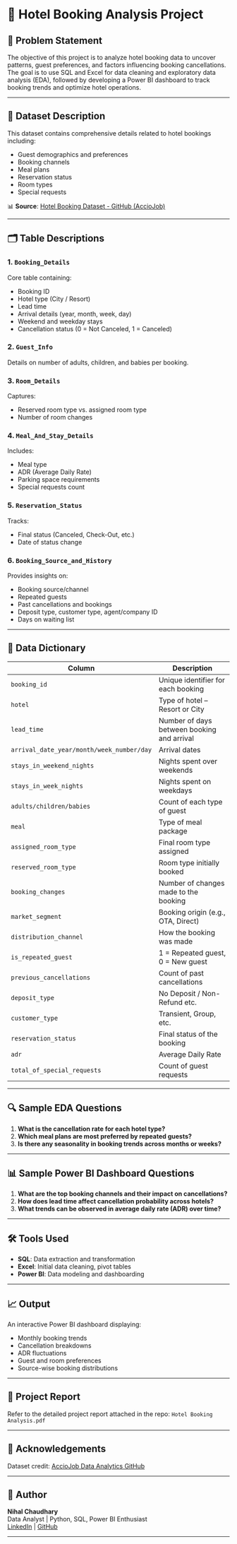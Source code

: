 # 🏨 Hotel Booking Analysis Project

## 📌 Problem Statement

The objective of this project is to analyze hotel booking data to uncover patterns, guest preferences, and factors influencing booking cancellations. The goal is to use SQL and Excel for data cleaning and exploratory data analysis (EDA), followed by developing a Power BI dashboard to track booking trends and optimize hotel operations.

---

## 📂 Dataset Description

This dataset contains comprehensive details related to hotel bookings including:

- Guest demographics and preferences
- Booking channels
- Meal plans
- Reservation status
- Room types
- Special requests

📊 **Source**: [Hotel Booking Dataset - GitHub (AccioJob)](https://github.com/acciojob-data-analytics/hotel_booking)

---

## 🗂️ Table Descriptions

### 1. `Booking_Details`
Core table containing:
- Booking ID
- Hotel type (City / Resort)
- Lead time
- Arrival details (year, month, week, day)
- Weekend and weekday stays
- Cancellation status (0 = Not Canceled, 1 = Canceled)

### 2. `Guest_Info`
Details on number of adults, children, and babies per booking.

### 3. `Room_Details`
Captures:
- Reserved room type vs. assigned room type
- Number of room changes

### 4. `Meal_And_Stay_Details`
Includes:
- Meal type
- ADR (Average Daily Rate)
- Parking space requirements
- Special requests count

### 5. `Reservation_Status`
Tracks:
- Final status (Canceled, Check-Out, etc.)
- Date of status change

### 6. `Booking_Source_and_History`
Provides insights on:
- Booking source/channel
- Repeated guests
- Past cancellations and bookings
- Deposit type, customer type, agent/company ID
- Days on waiting list

---

## 🧾 Data Dictionary

| Column | Description |
|--------|-------------|
| `booking_id` | Unique identifier for each booking |
| `hotel` | Type of hotel – Resort or City |
| `lead_time` | Number of days between booking and arrival |
| `arrival_date_year/month/week_number/day` | Arrival dates |
| `stays_in_weekend_nights` | Nights spent over weekends |
| `stays_in_week_nights` | Nights spent on weekdays |
| `adults/children/babies` | Count of each type of guest |
| `meal` | Type of meal package |
| `assigned_room_type` | Final room type assigned |
| `reserved_room_type` | Room type initially booked |
| `booking_changes` | Number of changes made to the booking |
| `market_segment` | Booking origin (e.g., OTA, Direct) |
| `distribution_channel` | How the booking was made |
| `is_repeated_guest` | 1 = Repeated guest, 0 = New guest |
| `previous_cancellations` | Count of past cancellations |
| `deposit_type` | No Deposit / Non-Refund etc. |
| `customer_type` | Transient, Group, etc. |
| `reservation_status` | Final status of the booking |
| `adr` | Average Daily Rate |
| `total_of_special_requests` | Count of guest requests |

---

## 🔍 Sample EDA Questions

1. **What is the cancellation rate for each hotel type?**
2. **Which meal plans are most preferred by repeated guests?**
3. **Is there any seasonality in booking trends across months or weeks?**

---

## 📊 Sample Power BI Dashboard Questions

1. **What are the top booking channels and their impact on cancellations?**
2. **How does lead time affect cancellation probability across hotels?**
3. **What trends can be observed in average daily rate (ADR) over time?**

---

## 🛠 Tools Used

- **SQL**: Data extraction and transformation
- **Excel**: Initial data cleaning, pivot tables
- **Power BI**: Data modeling and dashboarding

---

## 📈 Output

An interactive Power BI dashboard displaying:
- Monthly booking trends
- Cancellation breakdowns
- ADR fluctuations
- Guest and room preferences
- Source-wise booking distributions

---

## 📄 Project Report

Refer to the detailed project report attached in the repo: `Hotel Booking Analysis.pdf`

---

## 🙌 Acknowledgements

Dataset credit: [AccioJob Data Analytics GitHub](https://github.com/acciojob-data-analytics/hotel_booking)

---

## 🚀 Author

**Nihal Chaudhary**  
Data Analyst | Python, SQL, Power BI Enthusiast  
[LinkedIn](https://www.linkedin.com/in/your-profile) | [GitHub](https://github.com/your-profile)

---


